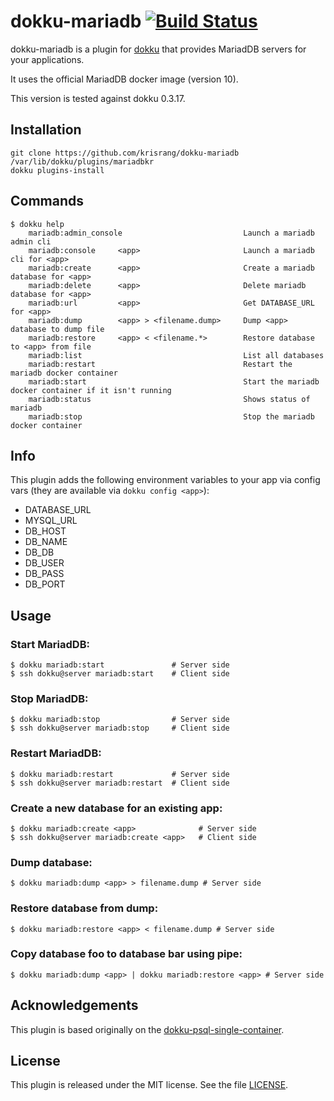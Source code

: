 dokku-mariadb [![Build Status](https://travis-ci.org/krisrang/dokku-mariadb.svg?branch=master)](https://travis-ci.org/krisrang/dokku-mariadb)
================

dokku-mariadb is a plugin for [dokku][dokku] that provides MariadDB servers for your applications.

It uses the official MariadDB docker image (version 10).

This version is tested against dokku 0.3.17.

## Installation

```
git clone https://github.com/krisrang/dokku-mariadb /var/lib/dokku/plugins/mariadbkr
dokku plugins-install
```


## Commands
```
$ dokku help
    mariadb:admin_console                           Launch a mariadb admin cli
    mariadb:console     <app>                       Launch a mariadb cli for <app>
    mariadb:create      <app>                       Create a mariadb database for <app>
    mariadb:delete      <app>                       Delete mariadb database for <app>
    mariadb:url         <app>                       Get DATABASE_URL for <app>
    mariadb:dump        <app> > <filename.dump>     Dump <app> database to dump file
    mariadb:restore     <app> < <filename.*>        Restore database to <app> from file
    mariadb:list                                    List all databases
    mariadb:restart                                 Restart the mariadb docker container
    mariadb:start                                   Start the mariadb docker container if it isn't running
    mariadb:status                                  Shows status of mariadb
    mariadb:stop                                    Stop the mariadb docker container
```

## Info
This plugin adds the following environment variables to your app via config vars (they are available via `dokku config <app>`):

* DATABASE\_URL
* MYSQL\_URL
* DB\_HOST
* DB\_NAME
* DB\_DB
* DB\_USER
* DB\_PASS
* DB\_PORT

## Usage

### Start MariadDB:
```
$ dokku mariadb:start               # Server side
$ ssh dokku@server mariadb:start    # Client side
```

### Stop MariadDB:
```
$ dokku mariadb:stop                # Server side
$ ssh dokku@server mariadb:stop     # Client side
```

### Restart MariadDB:
```
$ dokku mariadb:restart             # Server side
$ ssh dokku@server mariadb:restart  # Client side
```

### Create a new database for an existing app:
```
$ dokku mariadb:create <app>              # Server side
$ ssh dokku@server mariadb:create <app>   # Client side
```

### Dump database:
```
$ dokku mariadb:dump <app> > filename.dump # Server side
```

### Restore database from dump:
```
$ dokku mariadb:restore <app> < filename.dump # Server side
```

### Copy database foo to database bar using pipe:
```
$ dokku mariadb:dump <app> | dokku mariadb:restore <app> # Server side
```

## Acknowledgements

This plugin is based originally on the [dokku-psql-single-container](https://github.com/Flink/dokku-psql-single-container).

## License

This plugin is released under the MIT license. See the file [LICENSE](LICENSE).

[dokku]: https://github.com/progrium/dokku
